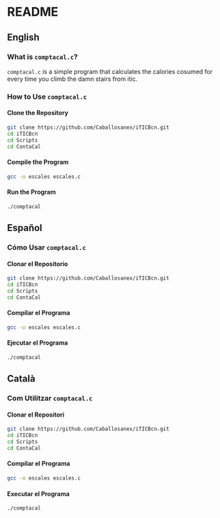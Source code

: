 # README

## English

### What is `comptacal.c`?

`comptacal.c` is a simple program that calculates the calories cosumed for every time you climb the damn stairs from itic.


### How to Use `comptacal.c`

#### Clone the Repository
```sh
git clone https://github.com/Caballosanex/iTICBcn.git
cd iTICBcn
cd Scripts
cd ContaCal
```

#### Compile the Program
```sh
gcc -o escales escales.c
```

#### Run the Program
```sh
./comptacal
```

## Español

### Cómo Usar `comptacal.c`

#### Clonar el Repositorio
```sh
git clone https://github.com/Caballosanex/iTICBcn.git
cd iTICBcn
cd Scripts
cd ContaCal
```

#### Compilar el Programa
```sh
gcc -o escales escales.c
```

#### Ejecutar el Programa
```sh
./comptacal
```

## Català

### Com Utilitzar `comptacal.c`

#### Clonar el Repositori
```sh
git clone https://github.com/Caballosanex/iTICBcn.git
cd iTICBcn
cd Scripts
cd ContaCal
```

#### Compilar el Programa
```sh
gcc -o escales escales.c
```

#### Executar el Programa
```sh
./comptacal
```